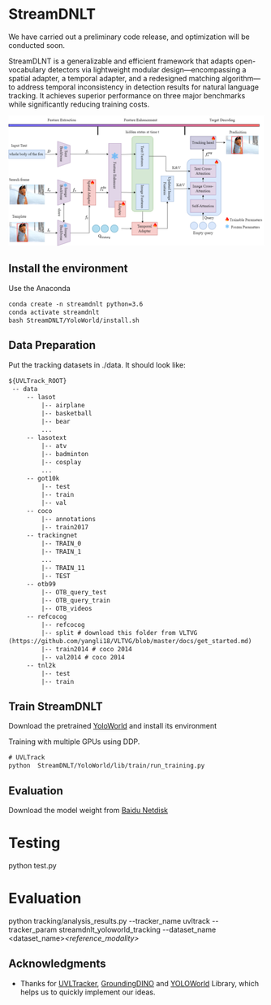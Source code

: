 # StreamDNLT
We have carried out a preliminary code release, and optimization will be conducted soon.

StreamDLNT is a generalizable and efficient framework that adapts open-vocabulary detectors via lightweight modular design—encompassing a spatial adapter, a temporal adapter, and a redesigned matching algorithm—to address temporal inconsistency in detection results for natural language tracking. It achieves superior performance on three major benchmarks while significantly reducing training costs.

![](overview/picture1.png)



## Install the environment
Use the Anaconda

```
conda create -n streamdnlt python=3.6
conda activate streamdnlt
bash StreamDNLT/YoloWorld/install.sh
```

## Data Preparation
Put the tracking datasets in ./data. It should look like:
   ```
   ${UVLTrack_ROOT}
    -- data
        -- lasot
            |-- airplane
            |-- basketball
            |-- bear
            ...
        -- lasotext
            |-- atv
            |-- badminton
            |-- cosplay
            ...
        -- got10k
            |-- test
            |-- train
            |-- val
        -- coco
            |-- annotations
            |-- train2017
        -- trackingnet
            |-- TRAIN_0
            |-- TRAIN_1
            ...
            |-- TRAIN_11
            |-- TEST
        -- otb99
            |-- OTB_query_test
            |-- OTB_query_train
            |-- OTB_videos
        -- refcocog
            |-- refcocog
            |-- split # download this folder from VLTVG (https://github.com/yangli18/VLTVG/blob/master/docs/get_started.md)
            |-- train2014 # coco 2014
            |-- val2014 # coco 2014
        -- tnl2k
            |-- test
            |-- train
   ```


## Train StreamDNLT
Download the pretrained [YoloWorld](https://github.com/AILab-CVC/YOLO-World) and install its environment

Training with multiple GPUs using DDP.
```
# UVLTrack
python  StreamDNLT/YoloWorld/lib/train/run_training.py
```

## Evaluation
Download the model weight from [Baidu Netdisk](https://pan.baidu.com/s/1dNInUdi0N9U-h1NaNy8cdQ?pwd=y4sx)

# Testing
python test.py

# Evaluation
python tracking/analysis_results.py --tracker_name uvltrack --tracker_param streamdnlt_yoloworld_tracking --dataset_name <dataset_name>_<reference_modality>_<EPOCH>


## Acknowledgments
* Thanks for [UVLTracker](https://github.com/OpenSpaceAI/UVLTrack), [GroundingDINO](https://github.com/IDEA-Research/GroundingDINO) and [YOLOWorld](https://github.com/AILab-CVC/YOLO-World) Library, which helps us to quickly implement our ideas.
